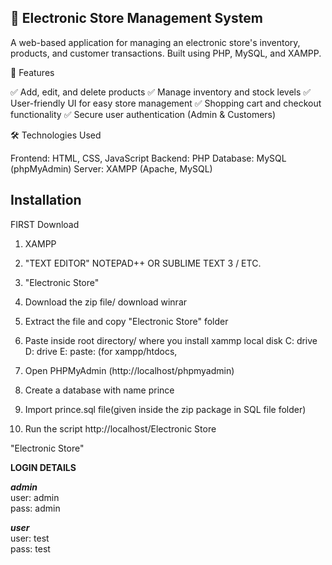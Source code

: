 
## 🛒 Electronic Store Management System

A web-based application for managing an electronic store's inventory, products, and customer transactions. Built using PHP, MySQL, and XAMPP.

🚀 Features

✅ Add, edit, and delete products
✅ Manage inventory and stock levels
✅ User-friendly UI for easy store management
✅ Shopping cart and checkout functionality
✅ Secure user authentication (Admin & Customers)

🛠️ Technologies Used

Frontend: HTML, CSS, JavaScript
Backend: PHP
Database: MySQL (phpMyAdmin)
Server: XAMPP (Apache, MySQL)

## Installation

FIRST Download

1. XAMPP

2. "TEXT EDITOR" NOTEPAD++ OR SUBLIME TEXT 3 / ETC.

3. "Electronic Store"

4. Download the zip file/ download winrar

5. Extract the file and copy "Electronic Store" folder

6. Paste inside root directory/ where you install xammp local disk C: drive D: drive E: paste: (for xampp/htdocs, 

7. Open PHPMyAdmin (http://localhost/phpmyadmin)

8. Create a database with name prince

6. Import prince.sql file(given inside the zip package in SQL file folder)

7. Run the script http://localhost/Electronic Store

"Electronic Store"

**LOGIN DETAILS** 

***admin*** \
user: admin\
pass: admin

***user***\
user: test\
pass: test
